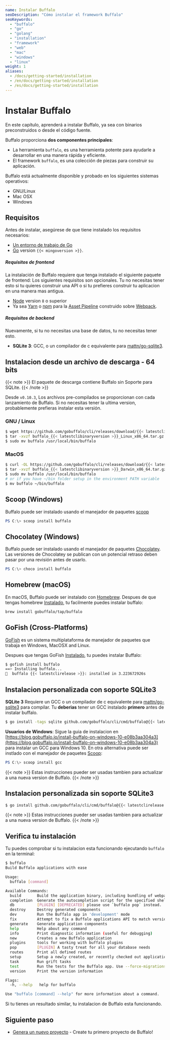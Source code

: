 ```yaml
---
name: Instalar Buffalo
seoDescription: "Cómo instalar el framework Buffalo"
seoKeywords: 
  - "buffalo"
  - "go"
  - "golang"
  - "installation"
  - "framework"
  - "web"
  - "mac"
  - "windows"
  - "linux"
weight: 1
aliases:
  - /docs/getting-started/installation
  - /en/docs/getting-started/installation
  - /es/docs/getting-started/installation
---
```


# Instalar Buffalo

En este capítulo, aprenderá a instalar Buffalo, ya sea con binarios preconstruidos o desde el código fuente.

Buffalo proporciona **dos componentes principales**:
* La herramienta `buffalo`, es una herramienta potente para ayudarle a desarrollar en una manera rápida y eficiente.
* El framework `buffalo`, es una colección de piezas para construir su aplicación.

Buffalo está actualmente disponible y probado en los siguientes sistemas operativos:
* GNU/Linux
* Mac OSX
* Windows

## Requisitos

Antes de instalar, asegúrese de que tiene instalado los requisitos necesarios:
* [Un entorno de trabajo de Go](http://gopherguides.com/before-you-come-to-class)
* [Go](https://golang.org) version `{{< mingoversion >}}`.

##### Requisitos de frontend

La instalación de Buffalo requiere que tenga instalado el siguiente paquete de frontend:
Los siguientes requisitos son opcionales. Tu no necesitas tener esto si tu quieres construir una API o si tu prefieres construir tu aplicacion en una manera mas antigua.

* [Node](https://github.com/nodejs/node) version `8` o superior
* Ya sea [Yarn](https://yarnpkg.com/en/) o [npm](https://github.com/npm/npm) para la [Asset Pipeline](/documentation/frontend-layer/assets) construido sobre [Webpack](https://github.com/webpack/webpack).

##### Requisitos de backend

Nuevamente, si tu no necesitas una base de datos, tu no necesitas tener esto.

* **SQLite 3**: GCC, o un compilador de c equivalente para [mattn/go-sqlite3](https://github.com/mattn/go-sqlite3).

## Instalacion desde un archivo de descarga - 64 bits

{{< note >}}
El paquete de descarga contiene Buffalo sin Soporte para SQLite.
{{< /note >}}

Desde `v0.10.3`, Los archivos pre-compilados se proporcionan con cada lanzamiento de Buffalo. Si no necesitas tener la ultima version, probablemente prefieras instalar esta versión.

### GNU / Linux

```sh
$ wget https://github.com/gobuffalo/cli/releases/download/{{< latestclirelease >}}/buffalo_{{< latestclibinaryversion >}}_Linux_x86_64.tar.gz
$ tar -xvzf buffalo_{{< latestclibinaryversion >}}_Linux_x86_64.tar.gz
$ sudo mv buffalo /usr/local/bin/buffalo
```

### MacOS

```sh
$ curl -OL https://github.com/gobuffalo/cli/releases/download/{{< latestclirelease >}}/buffalo_{{< latestclibinaryversion >}}_Darwin_x86_64.tar.gz
$ tar -xvzf buffalo_{{< latestclibinaryversion >}}_Darwin_x86_64.tar.gz
$ sudo mv buffalo /usr/local/bin/buffalo
# or if you have ~/bin folder setup in the environment PATH variable
$ mv buffalo ~/bin/buffalo
```

## Scoop (Windows)
Buffalo puede ser instalado usando el manejador de paquetes [scoop](http://scoop.sh/)

```powershell
PS C:\> scoop install buffalo
```

## Chocolatey (Windows)
Buffalo puede ser instalado usando el manejador de paquetes [Chocolatey](https://chocolatey.org/packages/buffalo). Las versiones de Chocolatey se publican con un potencial retraso deben pasar por una revisión antes de usarlo.

```powershell
PS C:\> choco install buffalo
```

## Homebrew (macOS)

En macOS, Buffalo puede ser instalado con [Homebrew](https://brew.sh/). Despues de que tengas homebrew [Instalado](https://docs.brew.sh/Installation), tu facilmente puedes instalar buffalo:

```sh
brew install gobuffalo/tap/buffalo
```

## GoFish (Cross-Platforms)

[GoFish](https://gofi.sh/index.html) es un sistema multiplataforma de manejador de paquetes que trabaja en Windows, MacOSX and Linux.

Despues que tengas GoFish [Instalado](https://docs.gofi.sh/installation/), tu puedes instalar Buffalo:

```sh
$ gofish install buffalo
==> Installing buffalo...
🐠  buffalo {{< latestclirelease >}}: installed in 3.223672926s
```

## Instalacion personalizada **con** soporte SQLite3

**SQLite 3** Requiere un GCC o un compilador de c equivalente para [mattn/go-sqlite3](https://github.com/mattn/go-sqlite3) para compilar. Tu **deberias** tener un GCC instalado **primero** antes de instalar buffalo.

```sh
$ go install -tags sqlite github.com/gobuffalo/cli/cmd/buffalo@{{< latestclirelease >}}
```

**Usuarios de Windows**: Sigue la guia de instalacion en [https://blog.gobuffalo.io/install-buffalo-on-windows-10-e08b3aa304a3](https://blog.gobuffalo.io/install-buffalo-on-windows-10-e08b3aa304a3) para instalar un GCC para Windows 10. En otra alternativa puede ser instlado con el manejador de paquetes [Scoop](http://scoop.sh/):

```powershell
PS C:\> scoop install gcc
```

{{< note >}}
Estas instrucciones pueder ser usadas tambien para actualizar a una nueva version de Buffalo.
{{< /note >}}

## Instalacion personalizada **sin** soporte SQLite3

```sh
$ go install github.com/gobuffalo/cli/cmd/buffalo@{{< latestclirelease >}}
```

{{< note >}}
Estas instrucciones pueder ser usadas tambien para actualizar a una nueva version de Buffalo.
{{< /note >}}

## Verifica tu instalación

Tu puedes comprobar si tu instalacion esta funcionando ejecutando `buffalo` en la terminal:

```sh
$ buffalo
Build Buffalo applications with ease

Usage:
  buffalo [command]

Available Commands:
  build       Build the application binary, including bundling of webpack assets
  completion  Generate the autocompletion script for the specified shell
  db          [PLUGIN] [DEPRECATED] please use `buffalo pop` instead.
  destroy     Destroy generated components
  dev         Run the Buffalo app in 'development' mode
  fix         Attempt to fix a Buffalo applications API to match version v0.18.6
  generate    Generate application components
  help        Help about any command
  info        Print diagnostic information (useful for debugging)
  new         Creates a new Buffalo application
  plugins     tools for working with buffalo plugins
  pop         [PLUGIN] A tasty treat for all your database needs
  routes      Print all defined routes
  setup       Setup a newly created, or recently checked out application.
  task        Run grift tasks
  test        Run the tests for the Buffalo app. Use --force-migrations to skip schema load.
  version     Print the version information

Flags:
  -h, --help   help for buffalo

Use "buffalo [command] --help" for more information about a command.
```
Si tu tienes un resultado similar, tu instalacion de Buffalo esta funcionando.

## Siguiente paso

* [Genera un nuevo proyecto](/es/documentation/getting_started/new-project) - Create tu primero proyecto de Buffalo!
